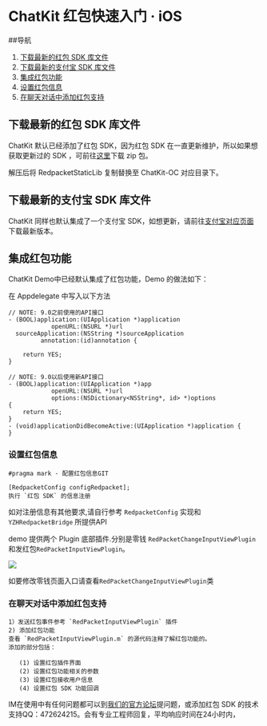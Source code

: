 # ChatKit 红包快速入门 · iOS

##导航

 1. [下载最新的红包 SDK 库文件](https://github.com/leancloud/ChatKit-OC/blob/master/REDPACKET.md#下载最新的红包-sdk-库文件) 
 2. [下载最新的支付宝 SDK 库文件](https://github.com/leancloud/ChatKit-OC/blob/master/REDPACKET.md#下载最新的支付宝-sdk-库文件) 
 3. [集成红包功能](https://github.com/leancloud/ChatKit-OC/blob/master/REDPACKET.md#集成红包功能) 
 4. [设置红包信息](https://github.com/leancloud/ChatKit-OC/blob/master/REDPACKET.md#设置红包信息) 
 5. [在聊天对话中添加红包支持](https://github.com/leancloud/ChatKit-OC/blob/master/REDPACKET.md#在聊天对话中添加红包支持) 

## 下载最新的红包 SDK 库文件

ChatKit 默认已经添加了红包 SDK，因为红包 SDK 在一直更新维护，所以如果想获取更新过的 SDK ，可前往[这里](https://www.yunzhanghu.com/download.html)下载 zip 包。

  解压后将 RedpacketStaticLib 复制替换至 ChatKit-OC 对应目录下。

## 下载最新的支付宝 SDK 库文件
ChatKit 同样也默认集成了一个支付宝 SDK，如想更新，请前往[支付宝对应页面](https://doc.open.alipay.com/doc2/detail.htm?spm=a219a.7629140.0.0.CeDJVo&treeId=54&articleId=104509&docType=1)下载最新版本。

## 集成红包功能

ChatKit Demo中已经默认集成了红包功能，Demo 的做法如下：

在 Appdelegate 中写入以下方法


    // NOTE: 9.0之前使用的API接口
    - (BOOL)application:(UIApplication *)application
                openURL:(NSURL *)url
      sourceApplication:(NSString *)sourceApplication
             annotation:(id)annotation {

        return YES;
    }
    
    // NOTE: 9.0以后使用新API接口
    - (BOOL)application:(UIApplication *)app
                openURL:(NSURL *)url
                options:(NSDictionary<NSString*, id> *)options
    {
        return YES;
    }
    - (void)applicationDidBecomeActive:(UIApplication *)application {
    }


### 设置红包信息


    #pragma mark - 配置红包信息GIT

    [RedpacketConfig configRedpacket];
    执行 `红包 SDK` 的信息注册

如对注册信息有其他要求,请自行参考 `RedpacketConfig` 实现和`YZHRedpacketBridge` 所提供API

demo 提供两个 Plugin 底部插件.分别是零钱 `RedPacketChangeInputViewPlugin` 和发红包`RedPacketInputViewPlugin`。

![](http://ww2.sinaimg.cn/large/801b780ajw1f7vg21w5waj20bi0kgtac.jpg)

如要修改零钱页面入口请查看`RedPacketChangeInputViewPlugin`类

### 在聊天对话中添加红包支持

    1）发送红包事件参考 `RedPacketInputViewPlugin` 插件
    2) 添加红包功能
    查看 `RedPacketInputViewPlugin.m` 的源代码注释了解红包功能的。
    添加的部分包括：

       (1) 设置红包插件界面
       (2) 设置红包功能相关的参数
       (3) 设置红包接收用户信息
       (4) 设置红包 SDK 功能回调
  

IM在使用中有任何问题都可以到[我们的官方论坛](https://forum.leancloud.cn/)提问题，或添加红包 SDK 的技术支持QQ：472624215。会有专业工程师回复，平均响应时间在24小时内，